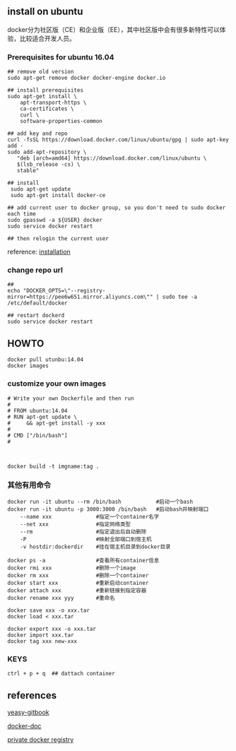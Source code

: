 ## install on ubuntu
docker分为社区版（CE）和企业版（EE），其中社区版中会有很多新特性可以体验，比较适合开发人员。

### Prerequisites for ubuntu 16.04
```
## remove old version
sudo apt-get remove docker docker-engine docker.io

## install prerequisites
sudo apt-get install \
    apt-transport-https \
    ca-certificates \
    curl \
    software-properties-common

## add key and repo
curl -fsSL https://download.docker.com/linux/ubuntu/gpg | sudo apt-key add -
sudo add-apt-repository \
   "deb [arch=amd64] https://download.docker.com/linux/ubuntu \
   $(lsb_release -cs) \
   stable"
 
## install
 sudo apt-get update
 sudo apt-get install docker-ce

## add current user to docker group, so you don't need to sudo docker each time
sudo gpasswd -a ${USER} docker
sudo service docker restart

## then relogin the current user

```

reference: [installation](https://docs.docker.com/install/linux/docker-ce/ubuntu/)

### change repo url
```
## 
echo "DOCKER_OPTS=\"--registry-mirror=https://pee6w651.mirror.aliyuncs.com\"" | sudo tee -a /etc/default/docker

## restart dockerd
sudo service docker restart
```

## HOWTO

```
docker pull utunbu:14.04
docker images
```

### customize your own images
```
# Write your own Dockerfile and then run 
#
# FROM ubuntu:14.04
# RUN apt-get update \
#     && apt-get install -y xxx
#
# CMD ["/bin/bash"]
#



docker build -t imgname:tag .
```

### 其他有用命令

```
docker run -it ubuntu --rm /bin/bash           #启动一个bash
docker run -it ubuntu -p 3000:3000 /bin/bash   #启动bash并映射端口
    --name xxx  			#指定一个container名字
    --net xxx   			#指定网络类型
    --rm        			#指定退出后自动删除
    -P         		 		#映射全部端口到宿主机
    -v hostdir:dockerdir	#挂在宿主机目录到docker目录
 
docker ps -a                #查看所有container信息
docker rmi xxx              #删除一个image
docker rm xxx               #删除一个container
docker start xxx            #重新启动container
docker attach xxx           #重新链接到指定容器
docker rename xxx yyy       #重命名

docker save xxx -o xxx.tar
docker load < xxx.tar

docker export xxx -o xxx.tar
docker import xxx.tar
docker tag xxx new-xxx

```


### KEYS

```
ctrl + p + q  ## dattach container
```

## references
[yeasy-gitbook](https://yeasy.gitbooks.io/docker_practice/content/)

[docker-doc](https://docs.docker.com/engine/installation/linux/ubuntulinux/)

[private docker registry](http://www.cnblogs.com/cloud-it/p/7070198.html)